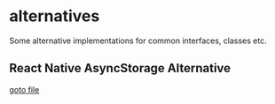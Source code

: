 # alternatives
Some alternative implementations for common interfaces, classes etc.

## React Native AsyncStorage Alternative

[goto file](https://github.com/akinozgen/alternatives/blob/master/asyncstorage-alt.js)
